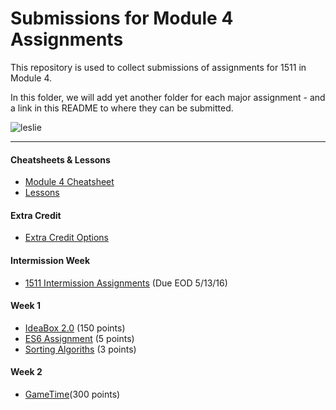 # Submissions for Module 4 Assignments

This repository is used to collect submissions of assignments for 1511 in Module 4.

In this folder, we will add yet another folder for each major assignment - and a link in this README to where they can be submitted.

![leslie](https://ak-hdl.buzzfed.com/static/2013-12/enhanced/webdr02/9/21/enhanced-buzz-19197-1386641047-2.jpg)

-----

#### Cheatsheets & Lessons

* [Module 4 Cheatsheet](module-4-cheatsheet.markdown)
* [Lessons](https://github.com/turingschool/lesson_plans/tree/master/ruby_04-apis_and_scalability)

#### Extra Credit

* [Extra Credit Options](extra-credit/)

#### Intermission Week

* [1511 Intermission Assignments](https://github.com/turingschool/intermission-assignments/issues?q=is%3Aopen+is%3Aissue+label%3A1511) (Due EOD 5/13/16)

#### Week 1
* [IdeaBox 2.0](ideabox2.0/) (150 points)
* [ES6 Assignment](https://gist.github.com/rrgayhart/8435729452a3e3ad8cd3) (5 points)
* [Sorting Algoriths](https://gist.github.com/stevekinney/9e9cfeb225c8133fda73) (3 points)

#### Week 2
* [GameTime](gametime/)(300 points)
